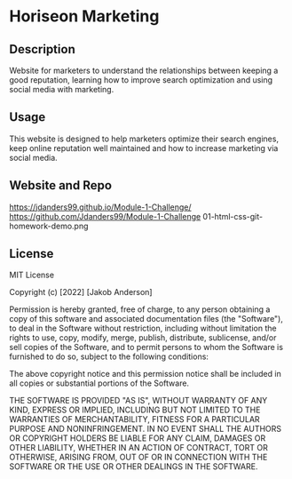 # Horiseon Marketing

## Description

Website for marketers to understand the relationships between keeping a good reputation, learning how to improve search optimization and using social media with marketing.  

## Usage

This website is designed to help marketers optimize their search engines, keep online reputation well maintained and how to increase marketing via social media.

## Website and Repo

https://jdanders99.github.io/Module-1-Challenge/
https://github.com/Jdanders99/Module-1-Challenge
01-html-css-git-homework-demo.png

## License

MIT License

Copyright (c) [2022] [Jakob Anderson]

Permission is hereby granted, free of charge, to any person obtaining a copy
of this software and associated documentation files (the "Software"), to deal
in the Software without restriction, including without limitation the rights
to use, copy, modify, merge, publish, distribute, sublicense, and/or sell
copies of the Software, and to permit persons to whom the Software is
furnished to do so, subject to the following conditions:

The above copyright notice and this permission notice shall be included in all
copies or substantial portions of the Software.

THE SOFTWARE IS PROVIDED "AS IS", WITHOUT WARRANTY OF ANY KIND, EXPRESS OR
IMPLIED, INCLUDING BUT NOT LIMITED TO THE WARRANTIES OF MERCHANTABILITY,
FITNESS FOR A PARTICULAR PURPOSE AND NONINFRINGEMENT. IN NO EVENT SHALL THE
AUTHORS OR COPYRIGHT HOLDERS BE LIABLE FOR ANY CLAIM, DAMAGES OR OTHER
LIABILITY, WHETHER IN AN ACTION OF CONTRACT, TORT OR OTHERWISE, ARISING FROM,
OUT OF OR IN CONNECTION WITH THE SOFTWARE OR THE USE OR OTHER DEALINGS IN THE
SOFTWARE.